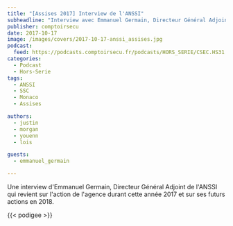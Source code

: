 ```yaml
---
title: "[Assises 2017] Interview de l'ANSSI"
subheadline: "Interview avec Emmanuel Germain, Directeur Général Adjoint de l'ANSSI"
publisher: comptoirsecu
date: 2017-10-17
image: /images/covers/2017-10-17-anssi_assises.jpg
podcast:
  feed: https://podcasts.comptoirsecu.fr/podcasts/HORS_SERIE/CSEC.HS31.2017-10-14.ASSISES_ANSSI.mp3
categories:
  - Podcast
  - Hors-Serie
tags:
  - ANSSI
  - SSC
  - Monaco
  - Assises

authors:
  - justin
  - morgan
  - youenn
  - lois

guests:
  - emmanuel_germain

---
```


Une interview d'Emmanuel Germain, Directeur Général Adjoint de l'ANSSI qui revient sur l'action de l'agence durant cette année 2017 et sur ses futurs actions en 2018.

{{< podigee >}}
